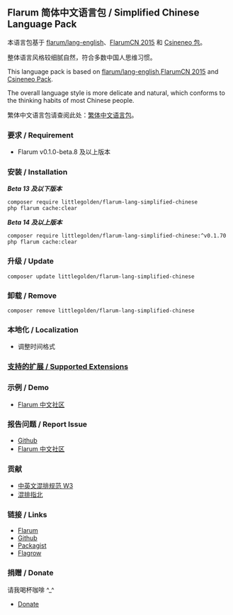 ## Flarum 简体中文语言包 / Simplified Chinese Language Pack
本语言包基于 [flarum/lang-english](https://github.com/flarum/lang-english)、[FlarumCN 2015](https://discuss.flarum.org/d/612) 和 [Csineneo 包](https://github.com/Csineneo/lang-simplified-chinese)。

整体语言风格较细腻自然，符合多数中国人思维习惯。

This language pack is based on [flarum/lang-english](https://github.com/flarum/lang-english),[FlarumCN 2015](https://discuss.flarum.org/d/612) and [Csineneo Pack](https://github.com/Csineneo/lang-simplified-chinese).

The overall language style is more delicate and natural, which conforms to the thinking habits of most Chinese people.

繁体中文语言包请查阅此处：[繁体中文语言包](https://discuss.flarum.org/d/17954)。

### 要求 / Requirement
  - Flarum v0.1.0-beta.8 及以上版本

### 安装 / Installation
**_Beta 13 及以下版本_**
```
composer require littlegolden/flarum-lang-simplified-chinese
php flarum cache:clear
```
**_Beta 14 及以上版本_**
```
composer require littlegolden/flarum-lang-simplified-chinese:^v0.1.70
php flarum cache:clear
```

### 升级 / Update
```
composer update littlegolden/flarum-lang-simplified-chinese
```

### 卸载 / Remove
```
composer remove littlegolden/flarum-lang-simplified-chinese
```

### 本地化 / Localization
  - 调整时间格式

### [支持的扩展 / Supported Extensions](https://rob006-software.github.io/flarum-translations/status/zh_Hans.html)


### 示例 / Demo
  - [Flarum 中文社区](https://discuss.flarum.org.cn)

### 报告问题 / Report Issue
  - [Github](https://github.com/Littlegolden/flarum-lang-simplified-chinese/issues)
  - [Flarum 中文社区](https://discuss.flarum.org.cn)

### 贡献
- [中英文混排规范 W3](https://www.w3.org/TR/clreq/#chinese_and_western_mixed_text_composition)
- [混排指北](https://github.com/sparanoid/chinese-copywriting-guidelines/blob/master/README.zh-CN.md)

### 链接 / Links
  - [Flarum](https://discuss.flarum.org/d/22690)
  - [Github](https://github.com/Littlegolden/flarum-lang-simplified-chinese)
  - [Packagist](https://packagist.org/packages/littlegolden/flarum-lang-simplified-chinese)
  - [Flagrow](https://flagrow.io/extensions/littlegolden/flarum-lang-simplified-chinese)

### 捐赠 / Donate
请我喝杯咖啡 \^_\^

  - [Donate](https://pay.csur.fun)
